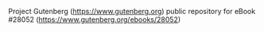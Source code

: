 Project Gutenberg (https://www.gutenberg.org) public repository for eBook #28052 (https://www.gutenberg.org/ebooks/28052)
